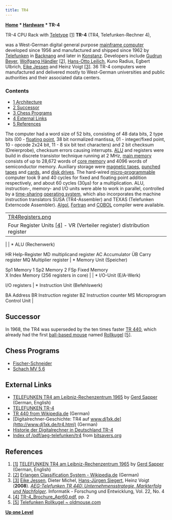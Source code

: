 ```yaml
---
title: TR4
---
```

**[Home](Home "Home") \* [Hardware](Hardware "Hardware") \* TR-4**



 [](http://www.qslnet.de/member/dj4kw/tr4_1.jpg) TR-4 CPU Rack with [Teletype](https://en.wikipedia.org/wiki/Teleprinter) <a id="cite-note-1" href="#cite-ref-1">[1]</a> 
**TR-4** (TR4, Telefunken-Rechner 4),  

was a West-German digital general purpose [mainframe computer](https://en.wikipedia.org/wiki/Mainframe_computer) developed since 1956 and manufactured and shipped since 1962 by [Telefunken](https://en.wikipedia.org/wiki/Telefunken) in [Backnang](https://en.wikipedia.org/wiki/Backnang) and later in [Konstanz](https://en.wikipedia.org/wiki/Konstanz). Developers include [Gudrun Beyer](Mathematician#GBeyer "Mathematician"), [Wolfgang Händler](Mathematician#WHaendler "Mathematician") <a id="cite-note-2" href="#cite-ref-2">[2]</a>, [Hans-Otto Leilich](http://genealogy.math.ndsu.nodak.edu/id.php?id=98112), Kuno Radius, Egbert Ulbrich, [Eike Jessen](Mathematician#EJessen "Mathematician") and Heinz Voigt <a id="cite-note-3" href="#cite-ref-3">[3]</a>. 36 TR-4 computers were manufactured and delivered mostly to West-German universities and public authorities and their associated data centers. 



### Contents


* [1 Architecture](#architecture)
* [2 Successor](#successor)
* [3 Chess Programs](#chess-programs)
* [4 External Links](#external-links)
* [5 References](#references)






The computer had a word size of 52 bits, consisting of 48 data bits, 2 type bits (00 - [floating point](Float "Float"), 38 bit normalized mantissa, 01 - integer/fixed point, 10 - opcode 2x24 bit, 11 - 8 six bit text characters) and 2 bit checksum (Dreierprobe), checksum errors causing interrupts. [ALU](Combinatorial_Logic#ALU "Combinatorial Logic") and registers were build in discrete transistor technique running at 2 MHz, [main memory](Memory "Memory") consists of up to 28,672 words of [core memory](https://en.wikipedia.org/wiki/Magnetic-core_memory) and 4096 words of semiconductor memory. Auxiliary storage were [magnetic tapes](https://en.wikipedia.org/wiki/Magnetic_tape_data_storage), [punched tapes](https://en.wikipedia.org/wiki/Punched_tape) and [cards](https://en.wikipedia.org/wiki/Punched_card), and [disk drives](https://en.wikipedia.org/wiki/Hard_disk_drive). The hard-wired [micro-programmable](https://en.wikipedia.org/wiki/Microcode) computer took 9 and 40 cycles for fixed and floating point addition respectively, and about 60 cycles (30µs) for a multiplication. ALU, instruction-, memory- and I/O units were able to work in parallel, controlled by a [time-sharing](https://en.wikipedia.org/wiki/Time-sharing) [operating system](https://en.wikipedia.org/wiki/Operating_system), which also incorporates the machine instruction translators SUSA (TR4-Assembler) and TEXAS (Telefunken Externcode Assembler). [Algol](Algol "Algol"), [Fortran](Fortran "Fortran") and [COBOL](https://en.wikipedia.org/wiki/COBOL) compiler were available.





|  |
| --- |
| [TR4Registers.png](File:TR4Registers.png) |
|  Four Register Units <a id="cite-note-4" href="#cite-ref-4">[4]</a> - VR (Verteiler register) distribution register
 |
| * ALU (Rechenwerk)

 HR Help-Register
 MD multiplicand register
 AC Accumulator
 ÜB Carry register
 MQ Multiplier register  | * Memory Unit (Speicher)

 Sp1 Memory 1
 Sp2 Memory 2
 FSp Fixed Memory  
 X Index Memory 
 (256 registers in core) |
| * I/O-Unit (E/A-Werk)

 I/O registers | * Instruction Unit (Befehlswerk)

 BA Address
 BR Instruction register
 BZ Instruction counter
 MS Microprogram Control Unit  |






## Successor


In 1968, the TR4 was superseded by the ten times faster [TR 440](TR_440 "TR 440"), which already had the first [ball-based mouse](https://en.wikipedia.org/wiki/Ball_mouse#Mechanical_mice) named [Rollkugel](http://commons.wikimedia.org/wiki/File:Telefunken_Rollkugel_RKS_100-86.jpg) <a id="cite-note-5" href="#cite-ref-5">[5]</a>. 



## Chess Programs


* [Fischer-Schneider](Fischer-Schneider "Fischer-Schneider")
* [Schach MV 5,6](Schach_MV_5,6 "Schach MV 5,6")


## External Links


* [TELEFUNKEN TR4 am Leibniz-Rechenzentrum 1965](http://www.qslnet.de/member/dj4kw/tr4.htm) by [Gerd Sapper](http://www.qslnet.de/member/dj4kw/index.htm) (German, English)
* [TELEFUNKEN TR-4](http://www.vaxman.de/historic_computers/telefunken/tr4/tr4.html)
* [TR 440 from Wikipedia.de](http://de.wikipedia.org/wiki/TR_440) (German)
* [Digitalrechner-Geschichte: TR4 auf www.dj1xk.de](http://www.dj1xk.de/tr4.html) (German)
* [Historie der Digitalrechner in Deutschland TR-4](http://www.hardiweb.de/compmuseum/html_tr4/inhalt_tr4.htm)
* [Index of /pdf/aeg-telefunken/tr4](http://bitsavers.informatik.uni-stuttgart.de/pdf/aeg-telefunken/tr4/) from [bitsavers.org](http://bitsavers.informatik.uni-stuttgart.de/)


## References


1. <a id="cite-ref-1" href="#cite-note-1">[1]</a> [TELEFUNKEN TR4 am Leibniz-Rechenzentrum 1965](http://www.qslnet.de/member/dj4kw/tr4.htm) by [Gerd Sapper](http://www.qslnet.de/member/dj4kw/index.htm) (German, English)
2. <a id="cite-ref-2" href="#cite-note-2">[2]</a> [Erlangen Classification System - Wikipedia.de](http://de.wikipedia.org/wiki/Erlangen_Classification_System) (German)
3. <a id="cite-ref-3" href="#cite-note-3">[3]</a> [Eike Jessen](Mathematician#EJessen "Mathematician"), Dieter Michel, [Hans-Jürgen Siegert](http://genealogy.math.ndsu.nodak.edu/id.php?id=25498), Heinz Voigt (**2008**). *[AEG-Telefunken TR 440: Unternehmensstrategie, Markterfolg und Nachfolger](http://link.springer.com/article/10.1007%2Fs00450-008-0048-2)*. Informatik - Forschung und Entwicklung, Vol. 22, No. 4
4. <a id="cite-ref-4" href="#cite-note-4">[4]</a> [TR-4\_Brochure\_Apr60.pdf](http://bitsavers.informatik.uni-stuttgart.de/pdf/aeg-telefunken/tr4/TR-4_Brochure_Apr60.pdf), pp. 2
5. <a id="cite-ref-5" href="#cite-note-5">[5]</a> [Telefunken Rollkugel ~ oldmouse.com](http://www.oldmouse.com/mouse/misc/telefunken.shtml)

**[Up one Level](Hardware "Hardware")**







 
